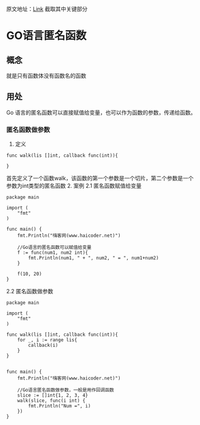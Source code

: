 原文地址：[Link](https://haicoder.net/golang/golang-anonymous-func.html)
截取其中关键部分
# GO语言匿名函数
## 概念
就是只有函数体没有函数名的函数
## 用处
Go 语言的匿名函数可以直接赋值给变量，也可以作为函数的参数，传递给函数。
### 匿名函数做参数
1. 定义
```
func walk(lis []int, callback func(int)){
   
}
```
首先定义了一个函数walk，该函数的第一个参数是一个切片，第二个参数是一个参数为int类型的匿名函数
2. 案例
2.1 匿名函数赋值给变量
```
package main

import (
	"fmt"
)

func main() {
	fmt.Println("嗨客网(www.haicoder.net)")

	//Go语言的匿名函数可以赋值给变量
	f := func(num1, num2 int){
		fmt.Println(num1, " + ", num2, " = ", num1+num2)
	}

	f(10, 20)
}
```
2.2 匿名函数做参数
```
package main

import (
	"fmt"
)

func walk(lis []int, callback func(int)){
	for _, i := range lis{
		callback(i)
	}
}


func main() {
	fmt.Println("嗨客网(www.haicoder.net)")

	//Go语言匿名函数做参数，一般是用作回调函数
	slice := []int{1, 2, 3, 4}
	walk(slice, func(i int) {
		fmt.Println("Num =", i)
	})
}
```
